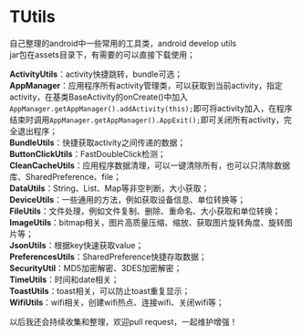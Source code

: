 # TUtils
自己整理的android中一些常用的工具类，android develop utils<br>
 jar包在assets目录下，有需要的可以直接下载使用；<br>
   
   
**ActivityUtils**：activity快捷跳转，bundle可选；<br>
**AppManager**：应用程序所有activity管理类，可以获取到当前activity，指定activity，在基类BaseActivity的onCreate()中加入```AppManager.getAppManager().addActivity(this);```即可将activity加入，在程序结束时调用```AppManager.getAppManager().AppExit();```即可关闭所有activity，完全退出程序；<br>
**BundleUtils**：快捷获取activity之间传递的数据；<br>
**ButtonClickUtils**：FastDoubleClick检测；<br>
**CleanCacheUtils**：应用程序数据清理，可以一键清除所有，也可以只清除数据库、SharedPreference、file；<br>
**DataUtils**：String、List、Map等非空判断，大小获取；<br>
**DeviceUtils**：一些通用的方法，例如获取设备信息、单位转换等；<br>
**FileUtils**：文件处理，例如文件复制、删除、重命名、大小获取和单位转换；<br>
**ImageUtils**：bitmap相关，图片高质量压缩、缩放、获取图片旋转角度、旋转图片等；<br>
**JsonUtils**：根据key快速获取value；<br>
**PreferencesUtils**：SharedPreference快捷存取数据；<br>
**SecurityUtil**：MD5加密解密、3DES加密解密；<br>
**TimeUtils**：时间和date相关；<br>
**ToastUtils**：toast相关，可以防止toast重复显示；<br>
**WifiUtils**：wifi相关，创建wifi热点、连接wifi、关闭wifi等；<br>

以后我还会持续收集和整理，欢迎pull request，一起维护增强！





